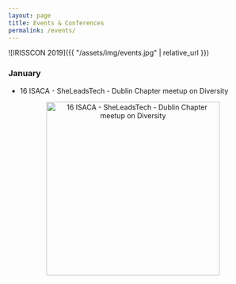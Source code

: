 ```yaml
---
layout: page
title: Events & Conferences
permalink: /events/
---
```


![IRISSCON 2019]({{ "/assets/img/events.jpg" | relative_url }})

### January 
- 16 ISACA - SheLeadsTech - Dublin Chapter meetup on Diversity <br />
<p align="center">
  <img src="{{"/assets/img/isaca.jpg" | relative_url }}" alt="16 ISACA - SheLeadsTech - Dublin Chapter meetup on Diversity" width="350" />
</p>
